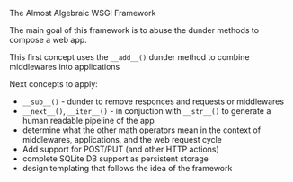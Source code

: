 The Almost Algebraic WSGI Framework

The main goal of this framework is to abuse the dunder methods to compose a web app.

This first concept uses the `__add__()` dunder method to combine middlewares into applications

Next concepts to apply:

* `__sub__()` - dunder to remove responces and requests or middlewares
* `__next__()`, `__iter__()`  - in conjuction with `__str__()` to generate a human readable pipeline of the app
* determine what the other math operators mean in the context of middlewares, applications, and the web request cycle
* Add support for POST/PUT (and other HTTP actions)
* complete SQLite DB support as persistent storage
* design templating that follows the idea of the framework